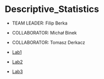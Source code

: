 # Descriptive_Statistics
- TEAM LEADER: Filip Berka
- COLLABORATOR: Michał Binek
- COLLABORATOR: Tomasz Derkacz

- [Lab1](Report1.ipynb)
- [Lab2](Exercises1to3.md)
- [Lab3](Lab_3\Exercise4.ipynb)
